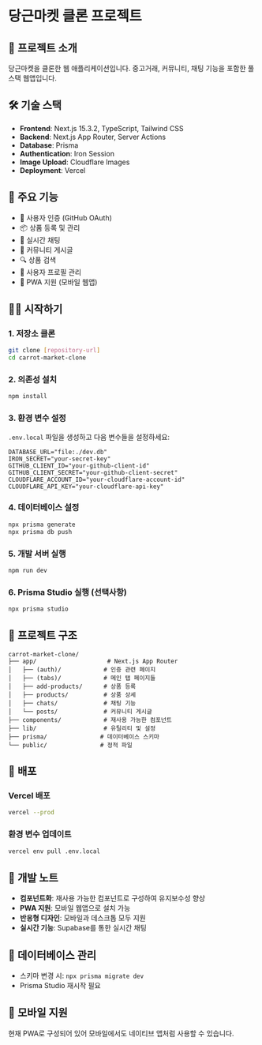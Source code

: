 # 당근마켓 클론 프로젝트

## 📱 프로젝트 소개

당근마켓을 클론한 웹 애플리케이션입니다. 중고거래, 커뮤니티, 채팅 기능을 포함한 풀스택 웹앱입니다.

## 🛠 기술 스택

- **Frontend**: Next.js 15.3.2, TypeScript, Tailwind CSS
- **Backend**: Next.js App Router, Server Actions
- **Database**: Prisma
- **Authentication**: Iron Session
- **Image Upload**: Cloudflare Images
- **Deployment**: Vercel

## 🚀 주요 기능

- 🔐 사용자 인증 (GitHub OAuth)
- 📦 상품 등록 및 관리
- 💬 실시간 채팅
- 📝 커뮤니티 게시글
- 🔍 상품 검색
- 👤 사용자 프로필 관리
- 📱 PWA 지원 (모바일 웹앱)

## 🏃‍♂️ 시작하기

### 1. 저장소 클론

```bash
git clone [repository-url]
cd carrot-market-clone
```

### 2. 의존성 설치

```bash
npm install
```

### 3. 환경 변수 설정

`.env.local` 파일을 생성하고 다음 변수들을 설정하세요:

```env
DATABASE_URL="file:./dev.db"
IRON_SECRET="your-secret-key"
GITHUB_CLIENT_ID="your-github-client-id"
GITHUB_CLIENT_SECRET="your-github-client-secret"
CLOUDFLARE_ACCOUNT_ID="your-cloudflare-account-id"
CLOUDFLARE_API_KEY="your-cloudflare-api-key"
```

### 4. 데이터베이스 설정

```bash
npx prisma generate
npx prisma db push
```

### 5. 개발 서버 실행

```bash
npm run dev
```

### 6. Prisma Studio 실행 (선택사항)

```bash
npx prisma studio
```

## 📁 프로젝트 구조

```
carrot-market-clone/
├── app/                    # Next.js App Router
│   ├── (auth)/            # 인증 관련 페이지
│   ├── (tabs)/            # 메인 탭 페이지들
│   ├── add-products/      # 상품 등록
│   ├── products/          # 상품 상세
│   ├── chats/             # 채팅 기능
│   └── posts/             # 커뮤니티 게시글
├── components/            # 재사용 가능한 컴포넌트
├── lib/                   # 유틸리티 및 설정
├── prisma/               # 데이터베이스 스키마
└── public/               # 정적 파일
```

## 🚀 배포

### Vercel 배포

```bash
vercel --prod
```

### 환경 변수 업데이트

```bash
vercel env pull .env.local
```

## 📝 개발 노트

- **컴포넌트화**: 재사용 가능한 컴포넌트로 구성하여 유지보수성 향상
- **PWA 지원**: 모바일 웹앱으로 설치 가능
- **반응형 디자인**: 모바일과 데스크톱 모두 지원
- **실시간 기능**: Supabase를 통한 실시간 채팅

## 🔧 데이터베이스 관리

- 스키마 변경 시: `npx prisma migrate dev`
- Prisma Studio 재시작 필요

## 📱 모바일 지원

현재 PWA로 구성되어 있어 모바일에서도 네이티브 앱처럼 사용할 수 있습니다.
